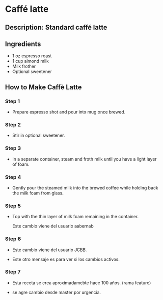 # Caffé latte

## Description: Standard caffé latte

## Ingredients

- 1 oz espresso roast
- 1 cup almond milk
- Milk frother
- Optional sweetener

## How to Make Caffè Latte

### Step 1

- Prepare espresso shot and pour into mug once brewed.

### Step 2

- Stir in optional sweetener.

### Step 3

- In a separate container, steam and froth milk until you have a light layer of foam.

### Step 4

- Gently pour the steamed milk into the brewed coffee while holding back the milk foam from glass.

### Step 5

- Top with the thin layer of milk foam remaining in the container.

    Este cambio viene del usuario aabernab

### Step 6

- Este cambio viene del usuario JCBB.

- Este otro mensaje es para ver si los cambios activos.

### Step 7

- Esta receta se crea aproximadamebte hace 100 años. (rama feature)

- se agre cambio desde master por urgencia.
